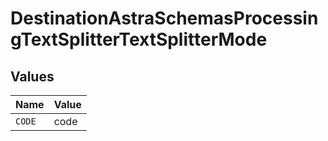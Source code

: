 # DestinationAstraSchemasProcessingTextSplitterTextSplitterMode


## Values

| Name   | Value  |
| ------ | ------ |
| `CODE` | code   |